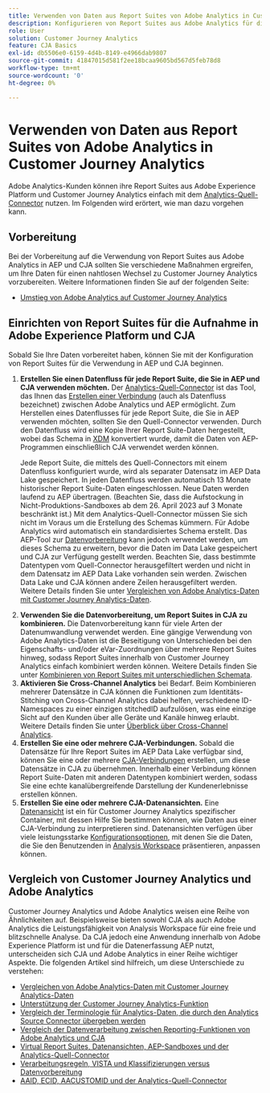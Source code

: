 ```yaml
---
title: Verwenden von Daten aus Report Suites von Adobe Analytics in Customer Journey Analytics
description: Konfigurieren von Report Suites aus Adobe Analytics für die Aufnahme in AEP und CJA
role: User
solution: Customer Journey Analytics
feature: CJA Basics
exl-id: db5506e0-6159-4d4b-8149-e4966dab9807
source-git-commit: 41847015d581f2ee18bcaa9605bd567d5feb78d8
workflow-type: tm+mt
source-wordcount: '0'
ht-degree: 0%

---
```


# Verwenden von Daten aus Report Suites von Adobe Analytics in Customer Journey Analytics

Adobe Analytics-Kunden können ihre Report Suites aus Adobe Experience Platform und Customer Journey Analytics einfach mit dem [Analytics-Quell-Connector](https://experienceleague.adobe.com/docs/experience-platform/sources/connectors/adobe-applications/analytics.html?lang=de) nutzen. Im Folgenden wird erörtert, wie man dazu vorgehen kann.

## Vorbereitung

Bei der Vorbereitung auf die Verwendung von Report Suites aus Adobe Analytics in AEP und CJA sollten Sie verschiedene Maßnahmen ergreifen, um Ihre Daten für einen nahtlosen Wechsel zu Customer Journey Analytics vorzubereiten. Weitere Informationen finden Sie auf der folgenden Seite:

* [Umstieg von Adobe Analytics auf Customer Journey Analytics](/help/getting-started/aa-to-cja.md)

## Einrichten von Report Suites für die Aufnahme in Adobe Experience Platform und CJA

Sobald Sie Ihre Daten vorbereitet haben, können Sie mit der Konfiguration von Report Suites für die Verwendung in AEP und CJA beginnen.

1. **Erstellen Sie einen Datenfluss für jede Report Suite, die Sie in AEP und CJA verwenden möchten.** Der [Analytics-Quell-Connector](https://experienceleague.adobe.com/docs/experience-platform/sources/connectors/adobe-applications/analytics.html?lang=de) ist das Tool, das Ihnen das [Erstellen einer Verbindung](/help/connections/create-connection.md) (auch als Datenfluss bezeichnet) zwischen Adobe Analytics und AEP ermöglicht. Zum Herstellen eines Datenflusses für jede Report Suite, die Sie in AEP verwenden möchten, sollten Sie den Quell-Connector verwenden. Durch den Datenfluss wird eine Kopie Ihrer Report Suite-Daten hergestellt, wobei das Schema in [XDM](https://experienceleague.adobe.com/docs/platform-learn/tutorials/schemas/schemas-and-experience-data-model.html?lang=de) konvertiert wurde, damit die Daten von AEP-Programmen einschließlich CJA verwendet werden können.<p>Jede Report Suite, die mittels des Quell-Connectors mit einem Datenfluss konfiguriert wurde, wird als separater Datensatz im AEP Data Lake gespeichert. In jeden Datenfluss werden automatisch 13 Monate historischer Report Suite-Daten eingeschlossen. Neue Daten werden laufend zu AEP übertragen. (Beachten Sie, dass die Aufstockung in Nicht-Produktions-Sandboxes ab dem 26. April 2023 auf 3 Monate beschränkt ist.) Mit dem Analytics-Quell-Connector müssen Sie sich nicht im Voraus um die Erstellung des Schemas kümmern. Für Adobe Analytics wird automatisch ein standardisiertes Schema erstellt. Das AEP-Tool zur [Datenvorbereitung](https://experienceleague.adobe.com/docs/experience-platform/data-prep/home.html?lang=de) kann jedoch verwendet werden, um dieses Schema zu erweitern, bevor die Daten im Data Lake gespeichert und CJA zur Verfügung gestellt werden. Beachten Sie, dass bestimmte Datentypen vom Quell-Connector herausgefiltert werden und nicht in dem Datensatz im AEP Data Lake vorhanden sein werden. Zwischen Data Lake und CJA können andere Zeilen herausgefiltert werden. Weitere Details finden Sie unter [Vergleichen von Adobe Analytics-Daten mit Customer Journey Analytics-Daten](/help/troubleshooting/compare.md).
1. **Verwenden Sie die Datenvorbereitung, um Report Suites in CJA zu kombinieren.** Die Datenvorbereitung kann für viele Arten der Datenumwandlung verwendet werden. Eine gängige Verwendung von Adobe Analytics-Daten ist die Beseitigung von Unterschieden bei den Eigenschafts- und/oder eVar-Zuordnungen über mehrere Report Suites hinweg, sodass Report Suites innerhalb von Customer Journey Analytics einfach kombiniert werden können. Weitere Details finden Sie unter [Kombinieren von Report Suites mit unterschiedlichen Schemata](/help/use-cases/aa-data/combine-report-suites.md).
1. **Aktivieren Sie Cross-Channel Analytics** bei Bedarf. Beim Kombinieren mehrerer Datensätze in CJA können die Funktionen zum Identitäts-Stitching von Cross-Channel Analytics dabei helfen, verschiedene ID-Namespaces zu einer einzigen stitchedID aufzulösen, was eine einzige Sicht auf den Kunden über alle Geräte und Kanäle hinweg erlaubt. Weitere Details finden Sie unter [Überblick über Cross-Channel Analytics](/help/cca/overview.md).
1. **Erstellen Sie eine oder mehrere CJA-Verbindungen.** Sobald die Datensätze für Ihre Report Suites im AEP Data Lake verfügbar sind, können Sie eine oder mehrere [CJA-Verbindungen](/help/connections/overview.md) erstellen, um diese Datensätze in CJA zu übernehmen. Innerhalb einer Verbindung können Report Suite-Daten mit anderen Datentypen kombiniert werden, sodass Sie eine echte kanalübergreifende Darstellung der Kundenerlebnisse erstellen können.
1. **Erstellen Sie eine oder mehrere CJA-Datenansichten.** Eine [Datenansicht](/help/data-views/data-views.md) ist ein für Customer Journey Analytics spezifischer Container, mit dessen Hilfe Sie bestimmen können, wie Daten aus einer CJA-Verbindung zu interpretieren sind. Datenansichten verfügen über viele leistungsstarke [Konfigurationsoptionen](/help/data-views/create-dataview.md), mit denen Sie die Daten, die Sie den Benutzenden in [Analysis Workspace](/help/analysis-workspace/home.md) präsentieren, anpassen können.

## Vergleich von Customer Journey Analytics und Adobe Analytics

Customer Journey Analytics und Adobe Analytics weisen eine Reihe von Ähnlichkeiten auf. Beispielsweise bieten sowohl CJA als auch Adobe Analytics die Leistungsfähigkeit von Analysis Workspace für eine freie und blitzschnelle Analyse. Da CJA jedoch eine Anwendung innerhalb von Adobe Experience Platform ist und für die Datenerfassung AEP nutzt, unterscheiden sich CJA und Adobe Analytics in einer Reihe wichtiger Aspekte. Die folgenden Artikel sind hilfreich, um diese Unterschiede zu verstehen:

* [Vergleichen von Adobe Analytics-Daten mit Customer Journey Analytics-Daten](/help/troubleshooting/compare.md)
* [Unterstützung der Customer Journey Analytics-Funktion](/help/getting-started/aa-vs-cja/cja-aa.md)
* [Vergleich der Terminologie für Analytics-Daten, die durch den Analytics Source Connector übergeben werden](/help/getting-started/aa-vs-cja/terminology.md)
* [Vergleich der Datenverarbeitung zwischen Reporting-Funktionen von Adobe Analytics und CJA](/help/getting-started/aa-vs-cja/data-processing-comparisons.md)
* [Virtual Report Suites, Datenansichten, AEP-Sandboxes und der Analytics-Quell-Connector](/help/getting-started/aa-vs-cja/vrs-dataview-sandbox-adc.md)
* [Verarbeitungsregeln, VISTA und Klassifizierungen versus Datenvorbereitung](/help/getting-started/aa-vs-cja/pr-vista-dataprep.md)
* [AAID, ECID, AACUSTOMID und der Analytics-Quell-Connector](/help/getting-started/aa-vs-cja/aaid-ecid-adc.md)
